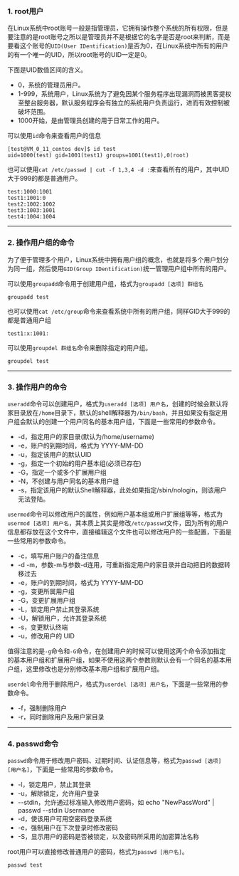 ### 1. root用户
在Linux系统中root账号一般是指管理员，它拥有操作整个系统的所有权限，但是要注意的是root账号之所以是管理员并不是根据它的名字是否是root来判断，而是要看这个账号的```UID(User IDentification)```是否为0，在Linux系统中所有的用户的有一个唯一的UID，所以root账号的UID一定是0。

下面是UID数值区间的含义。
- 0，系统的管理员用户。
- 1-999，系统用户，Linux系统为了避免因某个服务程序出现漏洞而被黑客提权至整台服务器，默认服务程序会有独立的系统用户负责运行，进而有效控制被破坏范围。
- 1000开始，是由管理员创建的用于日常工作的用户。

可以使用```id```命令来查看用户的信息
```
[test@VM_0_11_centos dev]$ id test
uid=1000(test) gid=1001(test1) groups=1001(test1),0(root)
```

也可以使用```cat /etc/passwd | cut -f 1,3,4 -d :```来查看所有的用户，其中UID大于999的都是普通用户。
```
test:1000:1001
test1:1001:0
test2:1002:1002
test3:1003:1001
test4:1004:1004
```

---

### 2. 操作用户组的命令
为了便于管理多个用户，Linux系统中拥有用户组的概念，也就是将多个用户划分为同一组，然后使用```GID(Group IDentification)```统一管理用户组中所有的用户。

可以使用```groupadd```命令用于创建用户组，格式为```groupadd [选项] 群组名```
```
groupadd test
```

也可以使用```cat /etc/group```命令来查看系统中所有的用户组，同样GID大于999的都是普通用户组
```
test1:x:1001:
```

可以使用```groupdel 群组名```命令来删除指定的用户组。
```
groupdel test
```

---

### 3. 操作用户的命令
```useradd```命令可以创建用户，格式为```useradd [选项] 用户名```，创建的时候会默认将家目录放在```/home```目录下，默认的shell解释器为```/bin/bash```，并且如果没有指定用户组会默认的创建一个用户同名的基本用户组，下面是一些常用的参数命令。
- -d，指定用户的家目录(默认为/home/username)
- -e，账户的到期时间，格式为 YYYY-MM-DD
- -u，指定该用户的默认UID
- -g，指定一个初始的用户基本组(必须已存在)
- -G，指定一个或多个扩展用户组
- -N，不创建与用户同名的基本用户组
- -s，指定该用户的默认Shell解释器，此处如果指定/sbin/nologin，则该用户无法登陆。


```usermod```命令可以修改用户的属性，例如用户基本组或用户扩展组等等，格式为```usermod [选项] 用户名```，其本质上其实是修改```/etc/passwd```文件，因为所有的用户信息都存放在这个文件中，直接编辑这个文件也可以修改用户的一些配置，下面是一些常用的参数命令。
- -c，填写用户账户的备注信息
- -d -m，参数-m与参数-d连用，可重新指定用户的家目录并自动把旧的数据转移过去
- -e，账户的到期时间，格式为 YYYY-MM-DD
- -g，变更所属用户组
- -G，变更扩展用户组
- -L，锁定用户禁止其登录系统
- -U，解锁用户，允许其登录系统
- -s，变更默认终端
- -u，修改用户的 UID

值得注意的是```-g```命令和```-G```命令，在创建用户的时候可以使用这两个命令添加指定的基本用户组和扩展用户组，如果不使用这两个参数则默认会有一个同名的基本用户组，这里修改也是分别修改基本用户组和扩展用户组。

```userdel```命令用于删除用户，格式为```userdel [选项] 用户名```，下面是一些常用的参数命令。
- -f，强制删除用户
- -r，同时删除用户及用户家目录

---

### 4. passwd命令
```passwd```命令用于修改用户密码、过期时间、认证信息等，格式为```passwd [选项] [用户名]```，下面是一些常用的参数命令。
- -l，锁定用户，禁止其登录
- -u，解除锁定，允许用户登录
- --stdin，允许通过标准输入修改用户密码，如 echo "NewPassWord" | passwd --stdin Username
- -d，使该用户可用空密码登录系统
- -e，强制用户在下次登录时修改密码
- -S，显示用户的密码是否被锁定，以及密码所采用的加密算法名称

root用户可以直接修改普通用户的密码，格式为```passwd [用户名]```。
```
passwd test
```


